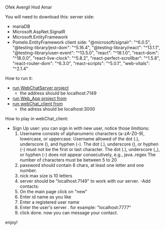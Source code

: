 Ofek Avergil 
Hod Amar 

You will need to download this:
server side:
- mariaDB
- Microsoft.AspNet.SignalR
- Microsoft.EntityFramework
- Pomelo.EntityFramework
client side:
    "@microsoft/signalr": "^6.0.5",
    "@testing-library/jest-dom": "^5.16.4",
    "@testing-library/react": "^13.1.1",
    "@testing-library/user-event": "^13.5.0",
    "react": "^18.1.0",
    "react-dom": "^18.0.0",
    "react-live-clock": "^5.8.2",
    "react-perfect-scrollbar": "^1.5.8",
    "react-router-dom": "^6.3.0",
    "react-scripts": "^5.0.1",
    "web-vitals": "^2.1.4"

How to run it:
- [run WebChatServer project](https://github.com/hodamarr/SeverEx2.git)
    - the address should be localhost:7149
- [run Web_App project from](https://github.com/hodamarr/SeverEx2/tree/main/Web_App)
- [run webChat_client from](https://github.com/hodamarr/WebChat_Client.git)
    - the adress should be localhost:3000

How to play in webChat_client:
- Sign Up user:
    you can  sign in with new user, notice those limitions: 
    1. Username consists of alphanumeric characters (a-zA-Z0-9), lowercase, or uppercase.
    Username allowed of the dot (.), underscore (), and hyphen (-).
    The dot (.), underscore (), or hyphen (-) must not be the first or last character.
    The dot (.), underscore (_), or hyphen (-) does not appear consecutively, e.g., java..regex
    The number of characters must be between 5 to 20
    2. password should contain 8 chars, at least one letter and one number.
    3. nick max size is 10 letters
    4. server should be "localhost:7149" to work with our server. 
-Add contacts:
    1. On the main page click on "new"
    2. Enter id name as you like
    3. Enter a registered user name
    4. Enter the user's server . for example: "localhost:7777"
    5. click done. now you can message your contact.

enjoy!
